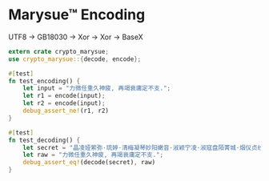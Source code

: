 Marysue™ Encoding
=================

UTF8 -> GB18030 -> Xor -> Xor -> BaseX

```rust
extern crate crypto_marysue;
use crypto_marysue::{decode, encode};

#[test]
fn test_encoding() {
    let input = "力微任重久神疲, 再竭衰庸定不支.";
    let r1 = encode(input);
    let r2 = encode(input);
    debug_assert_ne!(r1, r2)
}

#[test]
fn test_decoding() {
    let secret = "晶凌娅萦弥·琉婷·清梅凝琴妙阳嫩音·淑颖宁凌·淑寇盘陌菁城·烟仪贞纱翠·佳素寂洛姬贞·碎墨";
    let raw = "力微任重久神疲, 再竭衰庸定不支.";
    debug_assert_eq!(decode(secret), raw)
}
```